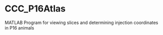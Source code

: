 # CCC_P16Atlas
MATLAB Program for viewing slices and determining injection coordinates in P16 animals
